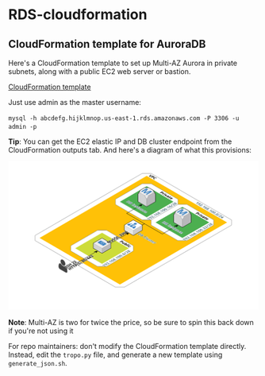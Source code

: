 # RDS-cloudformation

## CloudFormation template for AuroraDB

Here's a CloudFormation template to set up Multi-AZ Aurora in private subnets, along with a public EC2 web server or bastion. 

[CloudFormation template](https://raw.githubusercontent.com/ThornTechPublic/RDS-cloudformation/master/RDS-template.json)

Just use admin as the master username:

`mysql -h abcdefg.hijklmnop.us-east-1.rds.amazonaws.com -P 3306 -u admin -p`

**Tip**: You can get the EC2 elastic IP and DB cluster endpoint from the CloudFormation outputs tab. And here's a diagram of what this provisions:

![](RDS-CloudFormation.png)

**Note**: Multi-AZ is two for twice the price, so be sure to spin this back down if you're not using it

For repo maintainers: don't modify the CloudFormation template directly. Instead, edit the `tropo.py` file, and generate a new template using `generate_json.sh`.